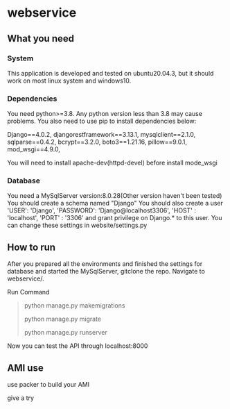# webservice
## What you need
### System
This application is developed and tested on ubuntu20.04.3, but it should work on most linux system and windows10.
### Dependencies
You need python>=3.8. Any python version less than 3.8 may cause problems. You also need to use pip to install dependencies below:

Django==4.0.2,
djangorestframework==3.13.1,
mysqlclient==2.1.0,
sqlparse==0.4.2,
bcrypt==3.2.0,
boto3==1.21.16,
pillow==9.0.1,
mod_wsgi==4.9.0,

You will need to install apache-dev(httpd-devel) before install mode_wsgi
### Database
You need a MySqlServer version:8.0.28(Other version haven't been tested)
You should create a schema named "Django"
You should also create a user        
'USER': 'Django',
'PASSWORD': 'Django@localhost3306',
'HOST' : 'localhost',
'PORT' : '3306'
and grant privilege on Django.* to this user.
You can change these settings in website/settings.py
## How to run
After you prepared all the environments and finished the settings for database and started the MySqlServer, gitclone the repo. Navigate to webservice/.

Run Command
> python manage.py makemigrations
> 
> python manage.py migrate
> 
> python manage.py runserver

Now you can test the API through localhost:8000

## AMI use
use packer to build your AMI

give a try